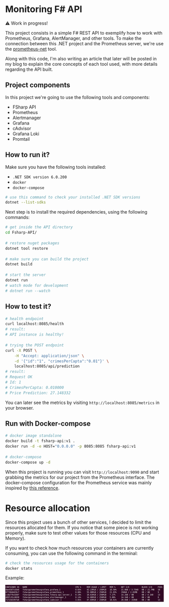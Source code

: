 # Monitoring F# API

:warning: Work in progress!

This project consists in a simple F# REST API to exemplify how to work with
Prometheus, Grafana, AlertManager, and other tools. To make the connection
between this .NET project and the Prometheus server, we're use the
[prometheus-net](https://github.com/prometheus-net/prometheus-net) tool.

Along with this code, I'm also writing an article that later will be posted in
my blog to explain the core concepts of each tool used, with more details
regarding the API built.

## Project components

In this project we're going to use the following tools and components:

* FSharp API
* Prometheus
* Alertmanager
* Grafana
* cAdvisor
* Grafana Loki
* Promtail

## How to run it?

Make sure you have the following tools installed:

* `.NET SDK version 6.0.200`
* `docker`
* `docker-compose`

```bash
# use this command to check your installed .NET SDK versions
dotnet --list-sdks
```

Next step is to install the required dependencies, using the following commands:

```bash
# get inside the API directory
cd Fsharp-API/

# restore nuget packages
dotnet tool restore

# make sure you can build the project
dotnet build

# start the server
dotnet run
# watch mode for development
# dotnet run --watch
```

## How to test it?

```bash
# health endpoint
curl localhost:8085/health
# result:
# API instance is healthy!

# trying the POST endpoint
curl -X POST \
    -H "Accept: application/json" \
    -d '{"id":"1", "crimesPerCapta":"0.01"}' \
    localhost:8085/api/prediction
# result:
# Request OK
# Id: 1
# CrimesPerCapta: 0.010000
# Price Prediction: 27.148332
```

You can later see the metrics by visiting `http://localhost:8085/metrics` in
your browser.

## Run with Docker-compose

```bash
# docker image standalone
docker build -t fsharp-api:v1 .
docker run -d -e HOST="0.0.0.0" -p 8085:8085 fsharp-api:v1

# docker-compose
docker-compose up -d
```

When this project is running you can visit `http://localhost:9090` and start
grabbing the metrics for our project from the Prometheus interface. The
docker-compose configuration for the Prometheus service was mainly inspired by
[this
reference](https://github.com/vegasbrianc/prometheus/blob/master/docker-compose.yml).

# Resource allocation

Since this project uses a bunch of other services, I decided to limit the
resources allocated for them. If you notice that some piece is not working
properly, make sure to test other values for those resources (CPU and Memory).

If you want to check how much resources your containers are currently consuming,
you can use the following command in the terminal:

```bash
# check the resources usage for the containers
docker stats
```

Example:

![Example of container stats](./assets/container-stats.jpg "Image showing the resources stats of several containers running")
